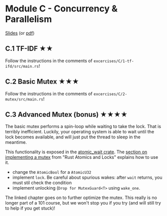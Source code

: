 # Module C - Concurrency & Parallelism 

[Slides](/slides/C/) (or [pdf](/slides/C-concurrency-parallelism.pdf))

## C.1 TF-IDF ★★ 

Follow the instructions in the comments of `excercises/C/1-tf-ifd/src/main.rs`!

## C.2 Basic Mutex ★★★

Follow the instructions in the comments of `excercises/C/2-mutex/src/main.rs`!

## C.3 Advanced Mutex (bonus) ★★★★

The basic mutex performs a spin-loop while waiting to take the lock. That is terribly inefficient. Luckily, your operating system is able to wait until the lock becomes available, and will just put the thread to sleep in the meantime. 

This functionality is exposed in the [atomic_wait crate](https://docs.rs/atomic-wait/latest/atomic_wait/index.html). The [section on implementing a mutex](https://marabos.nl/atomics/building-locks.html#mutex) from "Rust Atomics and Locks" explains how to use it.

- change the `AtomicBool` for a `AtomicU32`
- implement `lock`. Be careful about spurious wakes: after `wait` returns, you must stil check the condition
- implement unlocking (`Drop for MutexGuard<T>` using `wake_one`.

The linked chapter goes on to further optimize the mutex. This really is no longer part of a 101 course, but we won't stop you if you try (and will still try to help if you get stuck)!

